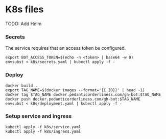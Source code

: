 # K8s files

TODO: Add Helm

### Secrets

The service requires that an access token be configured.

```
export BOT_ACCESS_TOKEN=$(echo -n <token> | base64 -w 0)
envsubst < k8s/secrets.yaml | kubectl apply -f -
```

### Deploy

```
docker build .
export TAG_NAME=$(docker images --format='{{.ID}}' | head -1)
docker tag $TAG_NAME docker.pedanticorderliness.com/gh-bot:$TAG_NAME
docker push docker.pedanticorderliness.com/gh-bot:$TAG_NAME
envsubst < k8s/deployment.yaml | kubectl apply -f -
```

### Setup service and ingress

```
kubectl apply -f k8s/service.yaml
kubectl apply -f k8s/ingress.yaml
```

